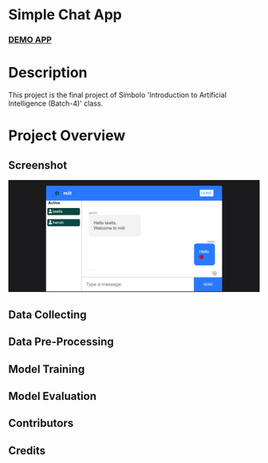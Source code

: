 <h1>Simple Chat App</h1>
<h3><a href="https://share.streamlit.io/atom017/heart-disease-prediction/main/userInterface.py">DEMO APP</a></h3>








# Description
This project is the final project of Simbolo 'Introduction to Artificial Intelligence (Batch-4)' class.

# Project Overview

## Screenshot
![screenshot](https://github.com/atom017/simple-chat-app-client/blob/main/public/chat-app.png)


## Data Collecting

## Data Pre-Processing

## Model Training

## Model Evaluation

## Contributors

## Credits

